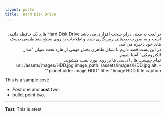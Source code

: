 ```yaml
---
layout: posts
title:  Hard Disk Drive
---
```


<div dir="rtl"><br>
  در لغت به معنی درایو سخت افزاری می باشد Hard Disk Drive
هارد یک حافظه دائمی است و به صورت دیجیتالی رمزنگاری شده 
و اطلاعات را روی سطح مغناطیسی دیسک های خود ذخیره می کند. <br>
 در این پست قصد داریم با شکل ظاهری بخش مهمی از هارد  تحت عنوان "مدار الکترونیکی" آشنا شویم. <br>
 تمام چیپست ها , آی سی ها بر روی بورد نصب میشوند. <br>
 <picture>
    - url: /assets/images/HDD.jpg
    image_path: /assets/images/HDD.jpg
    alt: "placeholder image HDD"
    title: "Image HDD title caption"
</picture>

</div>


This is a sample post:
- *Post* one and **post** two.
- bullet point two.


---
**Test**: This is atest
